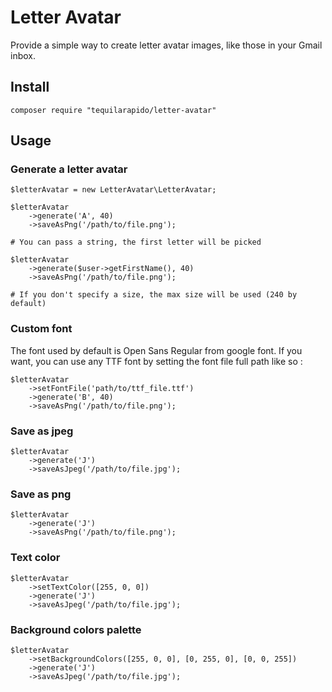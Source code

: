 # Letter Avatar

Provide a simple way to create letter avatar images, like those in your Gmail inbox.

## Install
	
	composer require "tequilarapido/letter-avatar"
	
## Usage 	
	
### Generate a letter avatar 
 
 	$letterAvatar = new LetterAvatar\LetterAvatar;
 	
 	$letterAvatar
 		->generate('A', 40)
 		->saveAsPng('/path/to/file.png');
 		
 	# You can pass a string, the first letter will be picked
 	
 	$letterAvatar
 		->generate($user->getFirstName(), 40)
 		->saveAsPng('/path/to/file.png');
 	
 	# If you don't specify a size, the max size will be used (240 by default)	 			
 		

### Custom font

The font used by default is Open Sans Regular from google font.
If you want, you can use any TTF font by setting the font file full path like so :

    $letterAvatar
        ->setFontFile('path/to/ttf_file.ttf')
        ->generate('B', 40)
        ->saveAsPng('/path/to/file.png');
 		
 		

### Save as jpeg

	$letterAvatar
		->generate('J')
		->saveAsJpeg('/path/to/file.jpg');	
	

### Save as png

	$letterAvatar
		->generate('J')
		->saveAsPng('/path/to/file.png');	
	


### Text color

	$letterAvatar
		->setTextColor([255, 0, 0])
		->generate('J')
		->saveAsJpeg('/path/to/file.jpg');	
		
### Background colors palette

	$letterAvatar
		->setBackgroundColors([255, 0, 0], [0, 255, 0], [0, 0, 255])
		->generate('J')
		->saveAsJpeg('/path/to/file.jpg');	


	